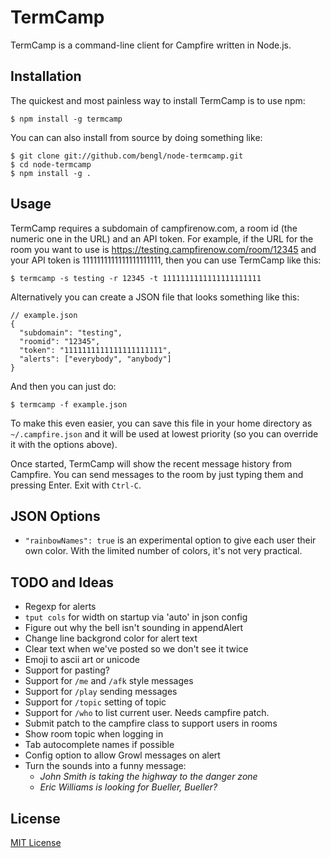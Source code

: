 # TermCamp

TermCamp is a command-line client for Campfire written in Node.js. 

## Installation

The quickest and most painless way to install TermCamp is to use npm:

    $ npm install -g termcamp

You can can also install from source by doing something like:

    $ git clone git://github.com/bengl/node-termcamp.git
    $ cd node-termcamp
    $ npm install -g .

## Usage

TermCamp requires a subdomain of campfirenow.com, a room id (the numeric one in
the URL) and an API token.  For example, if the URL for the room you want to use
is https://testing.campfirenow.com/room/12345 and your API token
is 1111111111111111111111, then you can use TermCamp like this:

    $ termcamp -s testing -r 12345 -t 1111111111111111111111

Alternatively you can create a JSON file that looks something like this:

    // example.json
    {
      "subdomain": "testing",
      "roomid": "12345",
      "token": "1111111111111111111111",
      "alerts": ["everybody", "anybody"]
    }

And then you can just do:

    $ termcamp -f example.json

To make this even easier, you can save this file in your home directory as 
`~/.campfire.json` and it will be used at lowest priority (so you can override
it with the options above).

Once started, TermCamp will show the recent message history from Campfire. You
can send messages to the room by just typing them and pressing Enter. Exit
with `Ctrl-C`.

## JSON Options

* `"rainbowNames": true` is an experimental option to give each user their own
  color. With the limited number of colors, it's not very practical.

## TODO and Ideas

* Regexp for alerts
* `tput cols` for width on startup via 'auto' in json config
* Figure out why the bell isn't sounding in appendAlert
* Change line backgrond color for alert text
* Clear text when we've posted so we don't see it twice
* Emoji to ascii art or unicode
* Support for pasting?
* Support for `/me` and `/afk` style messages
* Support for `/play` sending messages
* Support for `/topic` setting of topic
* Support for `/who` to list current user. Needs campfire patch.
* Submit patch to the campfire class to support users in rooms
* Show room topic when logging in
* Tab autocomplete names if possible
* Config option to allow Growl messages on alert
* Turn the sounds into a funny message:
    - _John Smith is taking the highway to the danger zone_
    - _Eric Williams is looking for Bueller, Bueller?_

## License

[MIT License](./LICENSE.txt)
